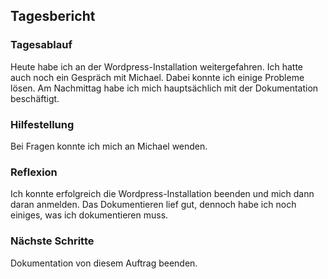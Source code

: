 ## Tagesbericht 


### Tagesablauf
Heute habe ich an der Wordpress-Installation weitergefahren. Ich hatte auch noch ein Gespräch mit Michael. Dabei konnte ich einige Probleme lösen. Am Nachmittag habe ich mich hauptsächlich mit der Dokumentation beschäftigt.  

### Hilfestellung
Bei Fragen konnte ich mich an Michael wenden. 

### Reflexion
Ich konnte erfolgreich die Wordpress-Installation beenden und mich dann daran anmelden. Das Dokumentieren lief gut, dennoch habe ich noch einiges, was ich dokumentieren muss. 

### Nächste Schritte 
Dokumentation von diesem Auftrag beenden.
 

